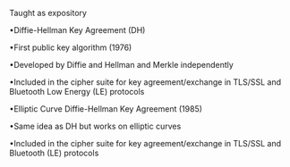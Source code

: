 
Taught as expository

•Diffie-Hellman Key Agreement (DH)

•First public key algorithm (1976)

•Developed by Diffie and Hellman and Merkle independently

•Included in the cipher suite for key agreement/exchange in TLS/SSL and Bluetooth Low Energy (LE) protocols

 

•Elliptic Curve Diffie-Hellman Key Agreement (1985)

•Same idea as DH but works on elliptic curves

•Included in the cipher suite for key agreement/exchange in TLS/SSL and Bluetooth (LE) protocols

 

